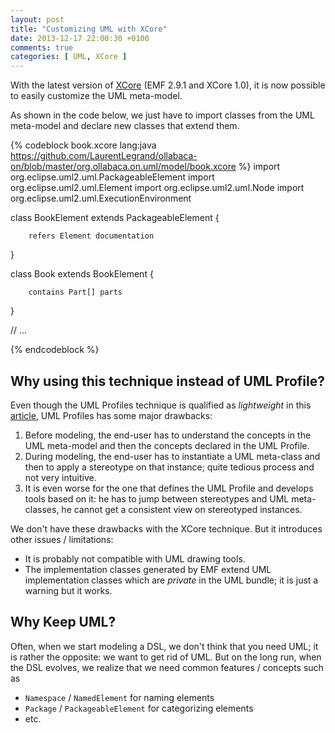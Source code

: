 ```yaml
---
layout: post
title: "Customizing UML with XCore"
date: 2013-12-17 22:00:30 +0100
comments: true
categories: [ UML, XCore ]
---
```


With the latest version of [XCore](http://wiki.eclipse.org/Xcore) (EMF 2.9.1 and XCore 1.0), it is now possible to easily customize the UML meta-model.

<!--more-->

As shown in the code below, we just have to import classes from the UML meta-model and declare new classes that extend them. 

{% codeblock book.xcore lang:java https://github.com/LaurentLegrand/ollabaca-on/blob/master/org.ollabaca.on.uml/model/book.xcore %}
import org.eclipse.uml2.uml.PackageableElement
import org.eclipse.uml2.uml.Element
import org.eclipse.uml2.uml.Node
import org.eclipse.uml2.uml.ExecutionEnvironment

class BookElement extends PackageableElement {

        refers Element documentation
}

class Book extends BookElement {
        
        contains Part[] parts
}

// ...

{% endcodeblock %}

## Why using this technique instead of UML Profile?

Even though the UML Profiles technique is qualified as *lightweight* in this 
[article](http://www.eclipse.org/modeling/mdt/uml2/docs/articles/Customizing_UML2_Which_Technique_is_Right_For_You/article.html), 
UML Profiles has some major drawbacks:

1. Before modeling, the end-user has to understand the concepts in the UML meta-model and then the concepts declared in the UML Profile.
1. During modeling, the end-user has to instantiate a UML meta-class and then to apply a stereotype on that instance; quite tedious process and not very intuitive.
1. It is even worse for the one that defines the UML Profile and develops tools based on it: 
he has to jump between stereotypes and UML meta-classes, he cannot get a consistent view on stereotyped instances.

We don't have these drawbacks with the XCore technique. But it introduces other issues / limitations:

* It is probably not compatible with UML drawing tools.
* The implementation classes generated by EMF extend UML implementation classes which are *private* in the UML bundle; it is just a warning but it works.

## Why Keep UML?

Often, when we start modeling a DSL, we don't think that you need UML; 
it is rather the opposite: we want to get rid of UML.
But on the long run, when the DSL evolves, we realize that we need common features / concepts such as

* `Namespace` / `NamedElement` for naming elements 
* `Package` / `PackageableElement` for categorizing elements
* etc. 



